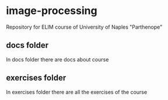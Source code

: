 # image-processing
Repository for ELIM course of University of Naples "Parthenope"

## docs folder
In docs folder there are docs about course

## exercises folder
In exercises folder there are all the exercises of the course
